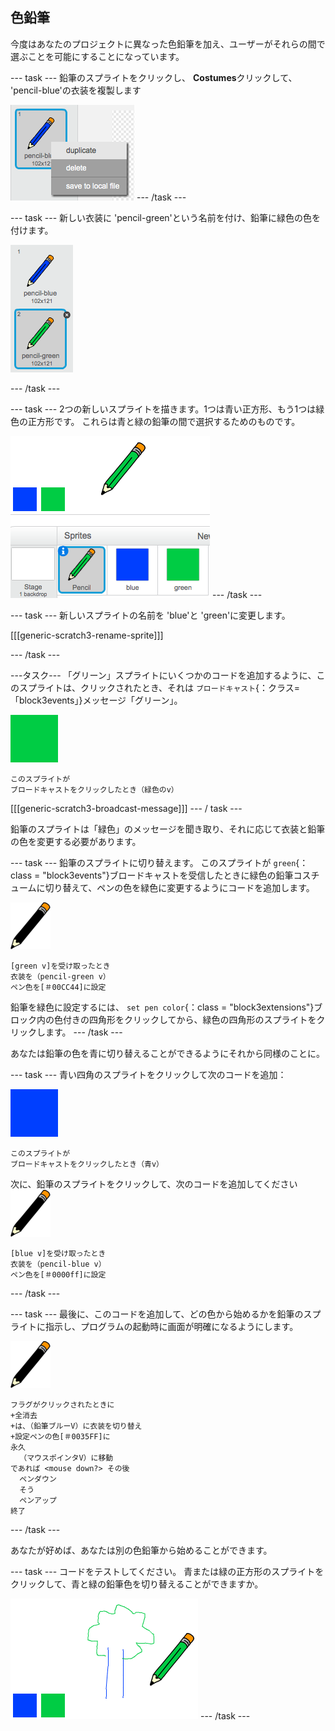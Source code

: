 ## 色鉛筆

今度はあなたのプロジェクトに異なった色鉛筆を加え、ユーザーがそれらの間で選ぶことを可能にすることになっています。

\--- task \--- 鉛筆のスプライトをクリックし、 **Costumes**クリックして、 'pencil-blue'の衣装を複製します

![スクリーンショット](images/paint-blue-duplicate.png) \--- /task \---

\--- task \--- 新しい衣装に 'pencil-green'という名前を付け、鉛筆に緑色の色を付けます。

![スクリーンショット](images/paint-pencil-green.png)

\--- /task \---

\--- task \--- 2つの新しいスプライトを描きます。1つは青い正方形、もう1つは緑色の正方形です。 これらは青と緑の鉛筆の間で選択するためのものです。

![スクリーンショット](images/paint-selectors.png) \--- /task \---

\--- task \--- 新しいスプライトの名前を 'blue'と 'green'に変更します。

[[[generic-scratch3-rename-sprite]]]

\--- /task \---

\---タスク\--- 「グリーン」スプライトにいくつかのコードを追加するように、このスプライトは、クリックされたとき、それは `ブロードキャスト`{：クラス=「block3events」}メッセージ「グリーン」。

![緑の広場](images/green_square.png)

```blocks3
このスプライトが
ブロードキャストをクリックしたとき（緑色のv）
```

[[[generic-scratch3-broadcast-message]]] \--- / task \---

鉛筆のスプライトは「緑色」のメッセージを聞き取り、それに応じて衣装と鉛筆の色を変更する必要があります。

\--- task \--- 鉛筆のスプライトに切り替えます。 このスプライトが `green`{：class = "block3events"}ブロードキャストを受信したときに緑色の鉛筆コスチュームに切り替えて、ペンの色を緑色に変更するようにコードを追加します。

![鉛筆](images/pencil.png)

```blocks3
[green v]を受け取ったとき
衣装を（pencil-green v）
ペン色を[＃00CC44]に設定
```

鉛筆を緑色に設定するには、 `set pen color`{：class = "block3extensions"}ブロック内の色付きの四角形をクリックしてから、緑色の四角形のスプライトをクリックします。 \--- /task \---

あなたは鉛筆の色を青に切り替えることができるようにそれから同様のことに。

\--- task \--- 青い四角のスプライトをクリックして次のコードを追加：

![blue_square](images/blue_square.png)

```blocks3
このスプライトが
ブロードキャストをクリックしたとき（青v）
```

次に、鉛筆のスプライトをクリックして、次のコードを追加してください ![鉛筆](images/pencil.png)

```blocks3
[blue v]を受け取ったとき
衣装を（pencil-blue v）
ペン色を[＃0000ff]に設定
```

\--- /task \---

\--- task \--- 最後に、このコードを追加して、どの色から始めるかを鉛筆のスプライトに指示し、プログラムの起動時に画面が明確になるようにします。

![鉛筆](images/pencil.png)

```blocks3
フラグがクリックされたときに
+全消去
+は、（鉛筆ブルーV）に衣装を切り替え
+設定ペンの色[＃0035FF]に
永久
  （マウスポインタV）に移動
であれば <mouse down?> その後
  ペンダウン
  そう
  ペンアップ
終了
```

\--- /task \---

あなたが好めば、あなたは別の色鉛筆から始めることができます。

\--- task \--- コードをテストしてください。 青または緑の正方形のスプライトをクリックして、青と緑の鉛筆色を切り替えることができますか。

![スクリーンショット](images/paint-pens-test.png) \--- /task \---